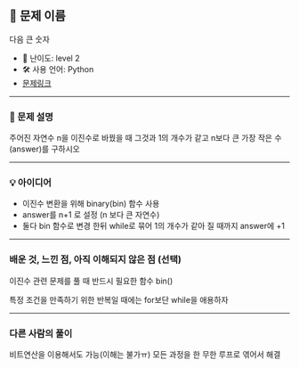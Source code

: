 ## 📘 문제 이름
다음 큰 숫자

- 🧩 난이도: level 2
- 🛠 사용 언어: Python
- [문제링크](https://school.programmers.co.kr/learn/courses/30/lessons/12911)

---

### 🧠 문제 설명
주어진 자연수 n을 이진수로 바꿨을 때 그것과 1의 개수가 같고 n보다 큰 가장 작은 수(answer)를 구하시오

---

### 💡 아이디어
- 이진수 변환을 위해 binary(bin) 함수 사용
- answer를 n+1 로 설정 (n 보다 큰 자연수)
- 둘다 bin 함수로 변경 한뒤 while로 묶어 1의 개수가 같아 질 때까지 answer에 +1

---

### 배운 것, 느낀 점, 아직 이해되지 않은 점 (선택)
이진수 관련 문제를 풀 때 반드시 필요한 함수 bin()

특정 조건을 만족하기 위한 반복일 때에는 for보단 while을 애용하자

---

### 다른 사람의 풀이
비트연산을 이용해서도 가능(이해는 불가ㅠ)
모든 과정을 한 무한 루프로 엮어서 해결